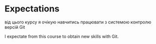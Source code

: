 # Expectations

від цього курсу я очікую навчитись працювати з системою контролю версій Git

I expectate from this course to obtain new skills with Git.